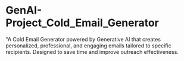 # GenAI-Project_Cold_Email_Generator
"A Cold Email Generator powered by Generative AI that creates personalized, professional, and engaging emails tailored to specific recipients. Designed to save time and improve outreach effectiveness.
